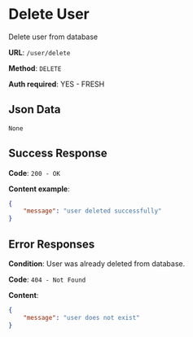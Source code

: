 # Delete User

Delete user from database

**URL**: `/user/delete`

**Method**: `DELETE`

**Auth required**: YES - FRESH

## Json Data

    None

## Success Response

**Code**: `200 - OK`

**Content example**:

```json
{
    "message": "user deleted successfully"
}
```

## Error Responses

**Condition**: User was already deleted from database.

**Code**: `404 - Not Found`

**Content**:

```json
{
    "message": "user does not exist"
}
```
